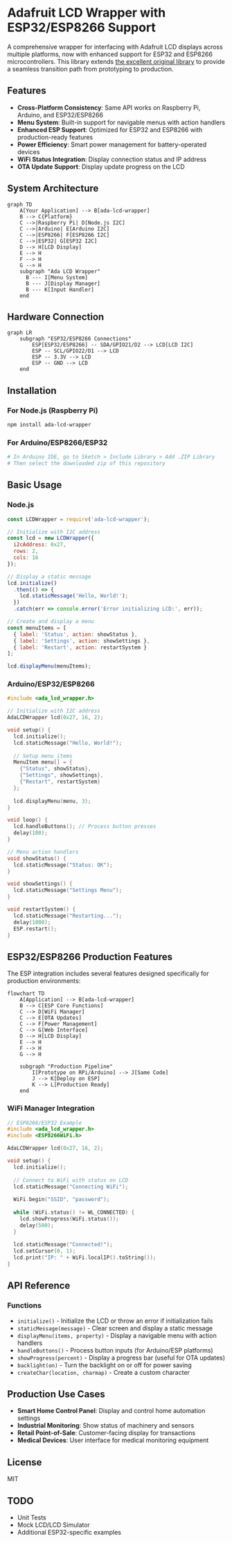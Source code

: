 # Adafruit LCD Wrapper with ESP32/ESP8266 Support

A comprehensive wrapper for interfacing with Adafruit LCD displays across multiple platforms, now with enhanced support for ESP32 and ESP8266 microcontrollers. This library extends [the excellent original library](https://github.com/fehmer/adafruit-i2c-lcd) to provide a seamless transition path from prototyping to production.

## Features

- **Cross-Platform Consistency**: Same API works on Raspberry Pi, Arduino, and ESP32/ESP8266
- **Menu System**: Built-in support for navigable menus with action handlers
- **Enhanced ESP Support**: Optimized for ESP32 and ESP8266 with production-ready features
- **Power Efficiency**: Smart power management for battery-operated devices
- **WiFi Status Integration**: Display connection status and IP address
- **OTA Update Support**: Display update progress on the LCD

## System Architecture

```mermaid
graph TD
    A[Your Application] --> B[ada-lcd-wrapper]
    B --> C{Platform}
    C -->|Raspberry Pi| D[Node.js I2C]
    C -->|Arduino| E[Arduino I2C]
    C -->|ESP8266| F[ESP8266 I2C]
    C -->|ESP32| G[ESP32 I2C]
    D --> H[LCD Display]
    E --> H
    F --> H
    G --> H
    subgraph "Ada LCD Wrapper"
      B --- I[Menu System]
      B --- J[Display Manager]
      B --- K[Input Handler]
    end
```

## Hardware Connection

```mermaid
graph LR
    subgraph "ESP32/ESP8266 Connections"
        ESP[ESP32/ESP8266] -- SDA/GPIO21/D2 --> LCD[LCD I2C]
        ESP -- SCL/GPIO22/D1 --> LCD
        ESP -- 3.3V --> LCD
        ESP -- GND --> LCD
    end
```

## Installation

### For Node.js (Raspberry Pi)
```bash
npm install ada-lcd-wrapper
```

### For Arduino/ESP8266/ESP32
```bash
# In Arduino IDE, go to Sketch > Include Library > Add .ZIP Library
# Then select the downloaded zip of this repository
```

## Basic Usage

### Node.js
```javascript
const LCDWrapper = require('ada-lcd-wrapper');

// Initialize with I2C address
const lcd = new LCDWrapper({
  i2cAddress: 0x27,
  rows: 2,
  cols: 16
});

// Display a static message
lcd.initialize()
  .then(() => {
    lcd.staticMessage('Hello, World!');
  })
  .catch(err => console.error('Error initializing LCD:', err));

// Create and display a menu
const menuItems = [
  { label: 'Status', action: showStatus },
  { label: 'Settings', action: showSettings },
  { label: 'Restart', action: restartSystem }
];

lcd.displayMenu(menuItems);
```

### Arduino/ESP32/ESP8266
```cpp
#include <ada_lcd_wrapper.h>

// Initialize with I2C address
AdaLCDWrapper lcd(0x27, 16, 2);

void setup() {
  lcd.initialize();
  lcd.staticMessage("Hello, World!");
  
  // Setup menu items
  MenuItem menu[] = {
    {"Status", showStatus},
    {"Settings", showSettings},
    {"Restart", restartSystem}
  };
  
  lcd.displayMenu(menu, 3);
}

void loop() {
  lcd.handleButtons(); // Process button presses
  delay(100);
}

// Menu action handlers
void showStatus() {
  lcd.staticMessage("Status: OK");
}

void showSettings() {
  lcd.staticMessage("Settings Menu");
}

void restartSystem() {
  lcd.staticMessage("Restarting...");
  delay(1000);
  ESP.restart();
}
```

## ESP32/ESP8266 Production Features

The ESP integration includes several features designed specifically for production environments:

```mermaid
flowchart TD
    A[Application] --> B[ada-lcd-wrapper]
    B --> C[ESP Core Functions]
    C --> D[WiFi Manager]
    C --> E[OTA Updates]
    C --> F[Power Management]
    C --> G[Web Interface]
    D --> H[LCD Display]
    E --> H
    F --> H
    G --> H
    
    subgraph "Production Pipeline"
        I[Prototype on RPi/Arduino] --> J[Same Code]
        J --> K[Deploy on ESP]
        K --> L[Production Ready]
    end
```

### WiFi Manager Integration

```cpp
// ESP8266/ESP32 Example
#include <ada_lcd_wrapper.h>
#include <ESP8266WiFi.h>

AdaLCDWrapper lcd(0x27, 16, 2);

void setup() {
  lcd.initialize();
  
  // Connect to WiFi with status on LCD
  lcd.staticMessage("Connecting WiFi");
  
  WiFi.begin("SSID", "password");
  
  while (WiFi.status() != WL_CONNECTED) {
    lcd.showProgress(WiFi.status());
    delay(500);
  }
  
  lcd.staticMessage("Connected!");
  lcd.setCursor(0, 1);
  lcd.print("IP: " + WiFi.localIP().toString());
}
```

## API Reference

### Functions

- `initialize()` - Initialize the LCD or throw an error if initialization fails
- `staticMessage(message)` - Clear screen and display a static message
- `displayMenu(items, property)` - Display a navigable menu with action handlers
- `handleButtons()` - Process button inputs (for Arduino/ESP platforms)
- `showProgress(percent)` - Display a progress bar (useful for OTA updates)
- `backlight(on)` - Turn the backlight on or off for power saving
- `createChar(location, charmap)` - Create a custom character

## Production Use Cases

- **Smart Home Control Panel**: Display and control home automation settings
- **Industrial Monitoring**: Show status of machinery and sensors
- **Retail Point-of-Sale**: Customer-facing display for transactions
- **Medical Devices**: User interface for medical monitoring equipment

## License

MIT

## TODO
- Unit Tests
- Mock LCD/LCD Simulator
- Additional ESP32-specific examples
